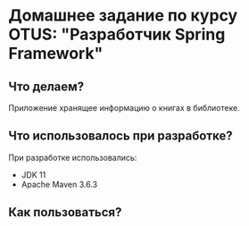 # Домашнее задание по курсу OTUS: "Разработчик Spring Framework"

## Что делаем?

Приложение хранящее информацию о книгах в библиотеке.

## Что использовалось при разработке?

При разработке использовались:
* JDK 11
* Apache Maven 3.6.3

## Как пользоваться?


